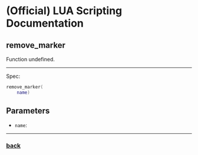 
# (Official) LUA Scripting Documentation

## remove_marker

Function undefined.

___

Spec:

```lua
remove_marker(
	name)
```

## Parameters

- `name`: 

___

### [back](../other)
